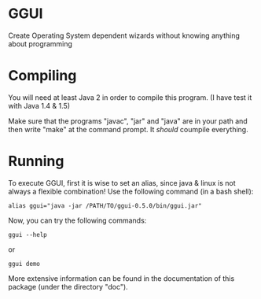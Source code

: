 # GGUI
Create Operating System dependent wizards without knowing anything about programming

# Compiling

You will need at least Java 2 in order to compile this program.
(I have test it with Java 1.4 & 1.5)

Make sure that the programs "javac", "jar" and "java" are in your
path and then write "make" at the command prompt. It *should* coumpile everything.


# Running

To execute GGUI, first it is wise to set an alias, since java & linux is not always
a flexible combination!
Use the following command (in a bash shell):

`alias ggui="java -jar /PATH/TO/ggui-0.5.0/bin/ggui.jar"`

Now, you can try the following commands:

`ggui --help`

or

`ggui demo`


More extensive information can be found in the documentation of this package
(under the directory "doc").
